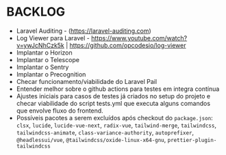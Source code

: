 # BACKLOG

- Laravel Auditing - (<https://laravel-auditing.com>)
- Log Viewer para Laravel - <https://www.youtube.com/watch?v=ywJcNhCzk5k> | <https://github.com/opcodesio/log-viewer>
- Implantar o Horizon
- Implantar o Telescope
- Implantar o Sentry
- Implantar o Precognition
- Checar funcionamento/viabilidade do Laravel Pail
- Entender melhor sobre o github actions para testes em integra contínua
- Ajustes iniciais para casos de testes já criados no setup do projeto e checar viabilidade do script tests.yml que executa alguns comandos que envolve fluxo do frontend.
- Possíveis pacotes a serem excluídos após checkout do `package.json`: `clsx`, `lucide`, `lucide-vue-next`, `radix-vue`, `tailwind-merge`, `tailwindcss`, `tailwindcss-animate`, `class-variance-authority`, `autoprefixer`, `@headlessui/vue`, `@tailwindcss/oxide-linux-x64-gnu`, `prettier-plugin-tailwindcss`
